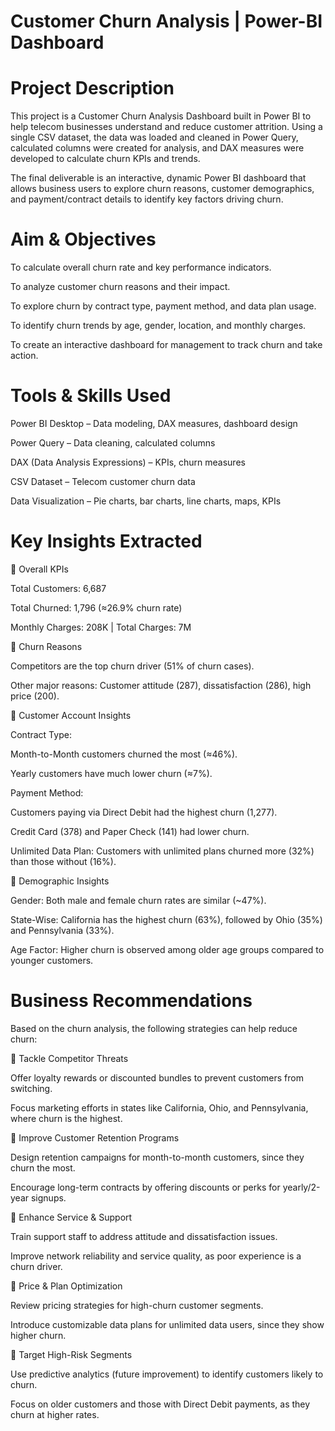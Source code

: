# Customer Churn Analysis | Power-BI Dashboard

# Project Description

This project is a Customer Churn Analysis Dashboard built in Power BI to help telecom businesses understand and reduce customer attrition. Using a single CSV dataset, the data was loaded and cleaned in Power Query, calculated columns were created for analysis, and DAX measures were developed to calculate churn KPIs and trends.

The final deliverable is an interactive, dynamic Power BI dashboard that allows business users to explore churn reasons, customer demographics, and payment/contract details to identify key factors driving churn.

# Aim & Objectives

To calculate overall churn rate and key performance indicators.

To analyze customer churn reasons and their impact.

To explore churn by contract type, payment method, and data plan usage.

To identify churn trends by age, gender, location, and monthly charges.

To create an interactive dashboard for management to track churn and take action.

# Tools & Skills Used

Power BI Desktop – Data modeling, DAX measures, dashboard design

Power Query – Data cleaning, calculated columns

DAX (Data Analysis Expressions) – KPIs, churn measures

CSV Dataset – Telecom customer churn data

Data Visualization – Pie charts, bar charts, line charts, maps, KPIs

# Key Insights Extracted
🔹 Overall KPIs

Total Customers: 6,687

Total Churned: 1,796 (≈26.9% churn rate)

Monthly Charges: 208K | Total Charges: 7M

🔹 Churn Reasons

Competitors are the top churn driver (51% of churn cases).

Other major reasons: Customer attitude (287), dissatisfaction (286), high price (200).

🔹 Customer Account Insights

Contract Type:

Month-to-Month customers churned the most (≈46%).

Yearly customers have much lower churn (≈7%).

Payment Method:

Customers paying via Direct Debit had the highest churn (1,277).

Credit Card (378) and Paper Check (141) had lower churn.

Unlimited Data Plan: Customers with unlimited plans churned more (32%) than those without (16%).

🔹 Demographic Insights

Gender: Both male and female churn rates are similar (~47%).

State-Wise: California has the highest churn (63%), followed by Ohio (35%) and Pennsylvania (33%).

Age Factor: Higher churn is observed among older age groups compared to younger customers.

# Business Recommendations

Based on the churn analysis, the following strategies can help reduce churn:

🔹 Tackle Competitor Threats

Offer loyalty rewards or discounted bundles to prevent customers from switching.

Focus marketing efforts in states like California, Ohio, and Pennsylvania, where churn is the highest.

🔹 Improve Customer Retention Programs

Design retention campaigns for month-to-month customers, since they churn the most.

Encourage long-term contracts by offering discounts or perks for yearly/2-year signups.

🔹 Enhance Service & Support

Train support staff to address attitude and dissatisfaction issues.

Improve network reliability and service quality, as poor experience is a churn driver.

🔹 Price & Plan Optimization

Review pricing strategies for high-churn customer segments.

Introduce customizable data plans for unlimited data users, since they show higher churn.

🔹 Target High-Risk Segments

Use predictive analytics (future improvement) to identify customers likely to churn.

Focus on older customers and those with Direct Debit payments, as they churn at higher rates.
